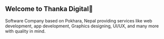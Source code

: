 ## Welcome to Thanka Digital👋

Software Company based on Pokhara, Nepal providing services like web development, app development, Graphics designing, UI/UX, and many more with quality in mind.
